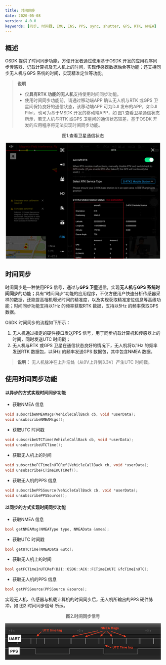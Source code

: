 ```yaml
---
title: 时间同步
date: 2020-05-08
version: 4.0.0
keywords: [同步, 时间戳, IMU, INS, PPS, sync, shutter, GPS, RTK, NMEA]
---
```


## 概述
OSDK 提供了时间同步功能，方便开发者通过使用基于OSDK 开发的应用程序同步传感器、记载计算机及无人机上的时间，实现传感器数据融合等功能；还支持同步无人机与GPS 系统的时间，实现精准定位等功能。

>**说明** 
> * 仅**具有RTK 功能的无人机**支持使用时间同步功能。
> * 使用时间同步功能前，请通过移动端APP 确认无人机与RTK 或GPS 卫星间保持良好的通信状态，该移动端APP 可为DJI 发布的APP，如DJI Pilot，也可为基于MSDK 开发的移动端APP，如 图1.查看卫星通信状态 所示，若无人机与RTK 或GPS 卫星间的通信状态较差，基于OSDK 开发的应用程序将无法实现时间同步功能。  
<div>
<div style="text-align: center"><p>图1.查看卫星通信状态 </p>
</div>
<div style="text-align: center"><p><span>
      <img src="../../images/positioning_prerequisites.png" width="500" alt/></span></p>
</div></div>

## 时间同步
时间同步是一种使用PPS 信号，通过与**GPS 卫星**通信，实现**无人机与GPS 系统时间同步**的功能；具有“时间同步”功能的应用程序，不仅方便用户快速分析传感器采样的数据，还能提高相机曝光时间的精准度，以及实现获取精准定位信息等高级功能；时间同步功能支持以1Hz 的频率获取RTK 数据，支持以5Hz 的频率获取GPS 数据。     

OSDK 时间同步的流程如下所示：    
1. 无人机通过指定的硬件接口发送PPS 信号，用于同步机载计算机和传感器上的时间，同时发送UTC 时间戳；
2. 无人机与RTK 或GPS 卫星在通信状态良好的情况下，无人机将以1Hz 的频率发送RTK 数据包，以5Hz 的频率发送GPS 数据包，其中包含NMEA 数据。

> **说明：** 无人机脉冲在上升沿处（从0V上升到3.3V）产生UTC 时间戳。

## 使用时间同步功能
#### 以异步的方式实现时间同步功能
* 获取NMEA 信息
```c++
void subscribeNMEAMsgs(VehicleCallBack cb, void *userData);
void unsubscribeNMEAMsgs();
```

* 获取UTC 时间戳

```c++
void subscribeUTCTime(VehicleCallBack cb, void *userData);
void unsubscribeUTCTime();
```

* 获取无人机上的时间
```c++
void subscribeFCTimeInUTCRef(VehicleCallBack cb, void *userData);
void unsubscribeFCTimeInUTCRef();
```

* 获取无人机的PPS 信息
```c++
void subscribePPSSource(VehicleCallBack cb, void *userData);
void unsubscribePPSSource();
```

#### 以同步的方式实现时间同步功能 
* 获取NMEA 信息
```c++
bool getNMEAMsg(NMEAType type, NMEAData &nmea);
```

* 获取UTC 时间戳
```c++
bool getUTCTime(NMEAData &utc);
```

* 获取无人机上的时间
```c++
bool getFCTimeInUTCRef(DJI::OSDK::ACK::FCTimeInUTC &fcTimeInUTC);
```

* 获取无人机的PPS 信息
```c++
bool getPPSSource(PPSSource &source);
```

实现无人机、传感器与机载计算机的时间同步后，无人机所输出的PPS 硬件脉冲，如 图2.时间同步信号 所示。

<div>
<div style="text-align: center"><p>图2.时间同步信号</p>
</div>
<div style="text-align: center"><p><span>
      <img src="../../images/samples/pps-uart-logic-analyzer.png" width="550" style="vertical-align:middle" alt/></span></p>
</div></div>
      

